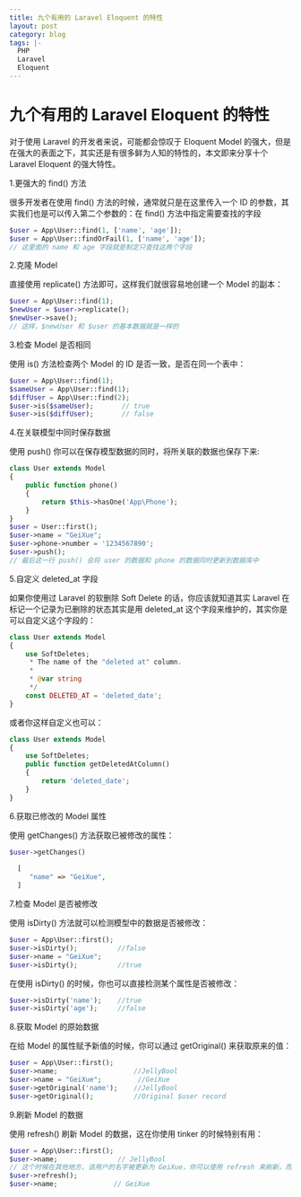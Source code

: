 ```yaml
---
title: 九个有用的 Laravel Eloquent 的特性
layout: post
category: blog
tags: |-
  PHP
  Laravel
  Eloquent
---
```




# 九个有用的 Laravel Eloquent 的特性

对于使用 Laravel 的开发者来说，可能都会惊叹于 Eloquent Model 的强大，但是在强大的表面之下，其实还是有很多鲜为人知的特性的，本文即来分享十个 Laravel Eloquent 的强大特性。

1.更强大的 find() 方法

很多开发者在使用 find() 方法的时候，通常就只是在这里传入一个 ID 的参数，其实我们也是可以传入第二个参数的：在 find() 方法中指定需要查找的字段
```php
$user = App\User::find(1, ['name', 'age']);
$user = App\User::findOrFail(1, ['name', 'age']);
// 这里面的 name 和 age 字段就是制定只查找这两个字段
```
2.克隆 Model

直接使用 replicate() 方法即可，这样我们就很容易地创建一个 Model 的副本：
```php
$user = App\User::find(1);
$newUser = $user->replicate();
$newUser->save();
// 这样，$newUser 和 $user 的基本数据就是一样的
```

3.检查 Model 是否相同

使用 is() 方法检查两个 Model 的 ID 是否一致，是否在同一个表中：
```php
$user = App\User::find(1);
$sameUser = App\User::find(1);
$diffUser = App\User::find(2);
$user->is($sameUser);       // true
$user->is($diffUser);       // false
```

4.在关联模型中同时保存数据

使用 push() 你可以在保存模型数据的同时，将所关联的数据也保存下来:
```php
class User extends Model
{
    public function phone()
    {
        return $this->hasOne('App\Phone');
    }
}
$user = User::first();
$user->name = "GeiXue";
$user->phone->number = '1234567890';
$user->push(); 
// 最后这一行 push() 会将 user 的数据和 phone 的数据同时更新到数据库中
```

5.自定义 deleted_at 字段

如果你使用过 Laravel 的软删除 Soft Delete 的话，你应该就知道其实 Laravel 在标记一个记录为已删除的状态其实是用 deleted_at 这个字段来维护的，其实你是可以自定义这个字段的：
```php
class User extends Model
{
    use SoftDeletes;
     * The name of the "deleted at" column.
     *
     * @var string
     */
    const DELETED_AT = 'deleted_date';
}
```
或者你这样自定义也可以：
```php
class User extends Model
{
    use SoftDeletes;
    public function getDeletedAtColumn()
    {
        return 'deleted_date';
    }
}
```

6.获取已修改的 Model 属性

使用 getChanges() 方法获取已被修改的属性：
```php
$user->getChanges()
  
  [
     "name" => "GeiXue",
  ]
```

7.检查 Model 是否被修改

使用 isDirty() 方法就可以检测模型中的数据是否被修改：
```php
$user = App\User::first();
$user->isDirty();          //false
$user->name = "GeiXue";
$user->isDirty();          //true
```

在使用 isDirty() 的时候，你也可以直接检测某个属性是否被修改：
```php
$user->isDirty('name');    //true
$user->isDirty('age');     //false
```

8.获取 Model 的原始数据

在给 Model 的属性赋予新值的时候，你可以通过 getOriginal() 来获取原来的值：
```php
$user = App\User::first();
$user->name;                   //JellyBool
$user->name = "GeiXue";         //GeiXue
$user->getOriginal('name');    //JellyBool
$user->getOriginal();          //Original $user record
```

9.刷新 Model 的数据

使用 refresh() 刷新 Model 的数据，这在你使用 tinker 的时候特别有用：
```php
$user = App\User::first();
$user->name;               // JellyBool
// 这个时候在其他地方，该用户的名字被更新为 GeiXue，你可以使用 refresh 来刷新，而不用退出 tinker
$user->refresh(); 
$user->name;              // GeiXue
```